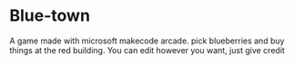 # Blue-town
A game made with microsoft makecode arcade. pick blueberries and buy things at the red building.
You can edit however you want, just give credit
